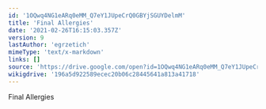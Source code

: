 ```yaml
---
id: '1OQwq4NG1eARq0eMM_Q7eY1JUpeCrQ0GBYjSGUYDelmM'
title: 'Final Allergies'
date: '2021-02-26T16:15:03.357Z'
version: 9
lastAuthor: 'egrzetich'
mimeType: 'text/x-markdown'
links: []
source: 'https://drive.google.com/open?id=1OQwq4NG1eARq0eMM_Q7eY1JUpeCrQ0GBYjSGUYDelmM'
wikigdrive: '196a5d922589ecec20b06c28445641a813a41718'
---
```

Final Allergies
